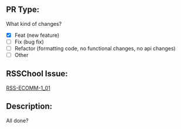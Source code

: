 ## PR Type:
What kind of changes?

- [x] Feat (new feature)
- [ ] Fix (bug fix)
- [ ] Refactor (formatting code, no functional changes, no api changes)
- [ ] Other

## RSSChool Issue:
[RSS-ECOMM-1_01](https://github.com/rolling-scopes-school/tasks/blob/master/tasks/eCommerce-Application/Sprints/Sprint1/RSS-ECOMM-1_01.md)

## Description:
All done?
